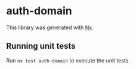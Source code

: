 # auth-domain

This library was generated with [Nx](https://nx.dev).

## Running unit tests

Run `nx test auth-domain` to execute the unit tests.
